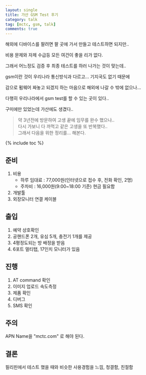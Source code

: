 ```yaml
---
layout: single
title: 가산 GSM Test 후기
category: talk
tag: [mctc, gsm, talk]
comments: true
---
```


해외에 디바이스를 팔려면 팔 곳에 가서 만들고 테스트하면 되지만..

비용 문제와 자제 수급등 모든 여건이 좋을 리가 없다.

그래서 어느정도 검증 후 최종 테스트를 하러 나가는 것이 맞는데..

gsm이란 것이 우리나라 통신방식과 다르고... 기지국도 없기 때문에

감으로 펌웨어 짜놓고 되겠지 하는 마음으로 해외에 나갈 수 밖에 없으나...

다행히 우리나라에서 gsm test를 할 수 있는 곳이 있다..
 
구미에만 있었는데 가산에도 생겼다..

> 약 3년전에 방문하여 고생 끝에 임무를 완수 했으나..  
다시 가보니 다 까먹고 같은 고생을 또 반복했다..  
그래서 다음을 위한 정리를... 해본다.

{% include toc %} 

## 준비

1. 비용  
    - 하루 임대료 : 77,000원(인터넷으로 접수 후, 전화 확인, 2명)
    - 주차비 : 16,000원(9:00~18:00 기준) 현금 필요함 
2. 개발툴
3. 외장모니터 연결 케이블

## 출입

1. 예약 상호확인
2. 공핸드폰 2개, 유심 5개, 충전기 1개를 제공
3. 4평정도되는 방 배정을 받음
4. 6포트 멀티탭, 17인치 모니터가 있음

## 진행

1. AT command 확인
2. 이미지 업로드 속도측정 
3. 제품 확인
4. 디버그
5. SMS 확인

## 주의

APN Name을 "mctc.com" 로 해야 된다.

## 결론

필리핀에서 테스트 했을 때와 비슷한 사용경험을 느낌, 청결함, 친절함
